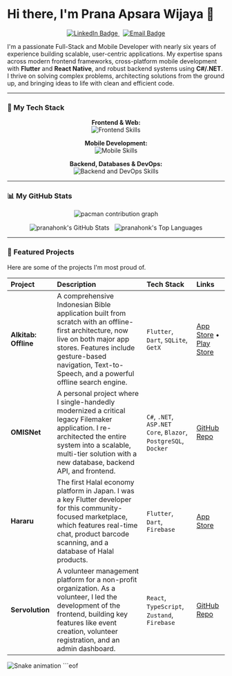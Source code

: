 # Hi there, I'm Prana Apsara Wijaya 👋

<p align="center">
  <a href="https://www.linkedin.com/in/prana-apsara-wijaya-974577174/">
    <img src="https://img.shields.io/badge/LinkedIn-0077B5?style=for-the-badge&logo=linkedin&logoColor=white" alt="LinkedIn Badge"/>
  </a>
  &nbsp;
  <a href="mailto:pranajobs@hotmail.com">
    <img src="https://img.shields.io/badge/Email-0078D4?style=for-the-badge&logo=microsoft-outlook&logoColor=white" alt="Email Badge"/>
  </a>
</p>

I'm a passionate Full-Stack and Mobile Developer with nearly six years of experience building scalable, user-centric applications. My expertise spans across modern frontend frameworks, cross-platform mobile development with **Flutter** and **React Native**, and robust backend systems using **C#/.NET**. I thrive on solving complex problems, architecting solutions from the ground up, and bringing ideas to life with clean and efficient code.

---

### 🔧 My Tech Stack

<p align="center">
  <strong>Frontend & Web:</strong><br>
  <img src="https://skillicons.dev/icons?i=react,nextjs,vue,nuxtjs,ts,js,html,css,tailwind,sass" alt="Frontend Skills"/>
</p>
<p align="center">
  <strong>Mobile Development:</strong><br>
  <img src="https://skillicons.dev/icons?i=flutter,dart,swift,androidstudio" alt="Mobile Skills"/>
</p>
<p align="center">
  <strong>Backend, Databases & DevOps:</strong><br>
  <img src="https://skillicons.dev/icons?i=cs,dotnet,nodejs,python,php,postgres,mongodb,docker,git,firebase" alt="Backend and DevOps Skills"/>
</p>

---

### 📊 My GitHub Stats

<p align="center">
  <picture>
    <source media="(prefers-color-scheme: dark)" srcset="https://raw.githubusercontent.com/pranahonk/pranahonk/output/pacman-contribution-graph-dark.svg">
    <source media="(prefers-color-scheme: light)" srcset="https://raw.githubusercontent.com/pranahonk/pranahonk/output/pacman-contribution-graph.svg">
    <img alt="pacman contribution graph" src="https://raw.githubusercontent.com/pranahonk/pranahonk/output/pacman-contribution-graph.svg">
  </picture>
</p>

<p align="center">
  <img align="center" src="https://github-readme-stats.vercel.app/api?username=pranahonk&show_icons=true&locale=en&theme=tokyonight" alt="pranahonk's GitHub Stats" />
  &nbsp;
  <img align="center" src="https://github-readme-stats.vercel.app/api/top-langs?username=pranahonk&layout=compact&locale=en&theme=tokyonight" alt="pranahonk's Top Languages" />
</p>

---

### 🚀 Featured Projects

Here are some of the projects I'm most proud of.

| Project | Description | Tech Stack | Links |
| :--- | :--- | :--- | :--- |
| **Alkitab: Offline** | A comprehensive Indonesian Bible application built from scratch with an offline-first architecture, now live on both major app stores. Features include gesture-based navigation, Text-to-Speech, and a powerful offline search engine. | `Flutter`, `Dart`, `SQLite`, `GetX` | [App Store](https://apps.apple.com/id/app/alkitab-offline/id6749470906) • [Play Store](https://play.google.com/store/apps/details?id=com.pranawijaya.new_bible_app) |
| **OMISNet** | A personal project where I single-handedly modernized a critical legacy Filemaker application. I re-architected the entire system into a scalable, multi-tier solution with a new database, backend API, and frontend. | `C#`, `.NET`, `ASP.NET Core`, `Blazor`, `PostgreSQL`, `Docker` | [GitHub Repo](https://github.com/pranahonk/OMISNet) |
| **Hararu** | The first Halal economy platform in Japan. I was a key Flutter developer for this community-focused marketplace, which features real-time chat, product barcode scanning, and a database of Halal products. | `Flutter`, `Dart`, `Firebase` | [App Store](https://apps.apple.com/id/app/hararu/id1575895928) |
| **Servolution** | A volunteer management platform for a non-profit organization. As a volunteer, I led the development of the frontend, building key features like event creation, volunteer registration, and an admin dashboard. | `React`, `TypeScript`, `Zustand`, `Firebase` | [GitHub Repo](https://github.com/pranahonk/gms-volunteer-management-v3.0) |

  <img src="https://raw.githubusercontent.com/pranahonk/pranahonk/output/snake.svg" alt="Snake animation" />
```eof
